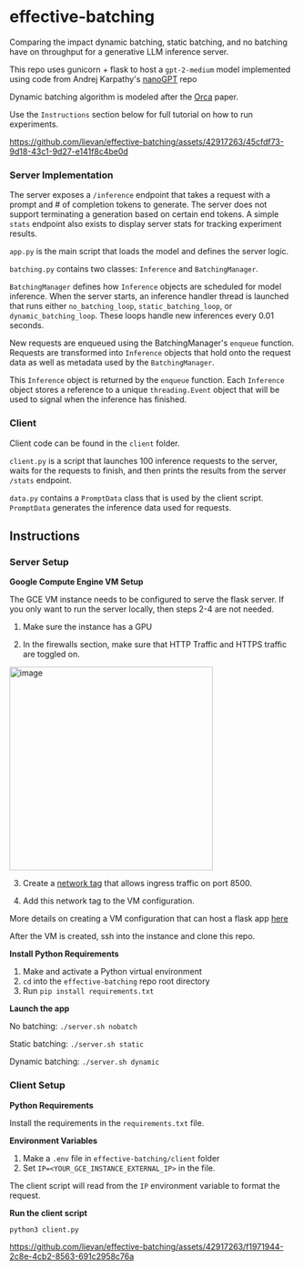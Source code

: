 # effective-batching
Comparing the impact dynamic batching, static batching, and no batching have on throughput for a generative LLM inference server.

This repo uses gunicorn + flask to host a ```gpt-2-medium``` model implemented using code from Andrej Karpathy's [nanoGPT](https://github.com/karpathy/nanoGPT/tree/master) repo

Dynamic batching algorithm is modeled after the [Orca](https://www.usenix.org/conference/osdi22/presentation/yu) paper.

Use the ```Instructions``` section below for full tutorial on how to run experiments.

https://github.com/lievan/effective-batching/assets/42917263/45cfdf73-9d18-43c1-9d27-e141f8c4be0d

### Server Implementation
The server exposes a ```/inference``` endpoint that takes a request with a prompt and # of completion tokens to generate. The server does not support terminating a generation based on certain end tokens. A simple ```stats``` endpoint also exists to display server stats for tracking experiment results.

```app.py``` is the main script that loads the model and defines the server logic. 

```batching.py``` contains two classes: ```Inference``` and ```BatchingManager```. 

```BatchingManager``` defines how ```Inference``` objects are scheduled for model inference. When the server starts, an inference handler thread is launched that runs either ```no_batching_loop```, ```static_batching_loop```, or ```dynamic_batching_loop```. These loops handle new inferences every 0.01 seconds.

New requests are enqueued using the BatchingManager's ```enqueue``` function. Requests are transformed into ```Inference``` objects that hold onto the request data as well as metadata used by the ```BatchingManager```. 

This ```Inference``` object is returned by the ```enqueue``` function. Each ```Inference``` object stores a reference to a unique ```threading.Event``` object that will be used to signal when the inference has finished.

### Client
Client code can be found in the ```client``` folder.

```client.py``` is a script that launches 100 inference requests to the server, waits for the requests to finish, and then prints the results from the server ```/stats``` endpoint.

```data.py``` contains a ```PromptData``` class that is used by the client script. ```PromptData``` generates the inference data used for requests.

## Instructions

### Server Setup

**Google Compute Engine VM Setup**

The GCE VM instance needs to be configured to serve the flask server. If you only want to run the server locally, then steps 2-4 are not needed.

1. Make sure the instance has a GPU

2. In the firewalls section, make sure that HTTP Traffic and HTTPS traffic are toggled on.

<img width="357" alt="image" src="https://github.com/lievan/effective-batching/assets/42917263/dfc9797d-9c9b-4d64-87d4-5592953d948e">

3. Create a [network tag](https://cloud.google.com/vpc/docs/add-remove-network-tags) that allows ingress traffic on port 8500.

5. Add this network tag to the VM configuration.

More details on creating a VM configuration that can host a flask app [here](https://www.section.io/engineering-education/deploy-flask-to-gce/)

After the VM is created, ssh into the instance and clone this repo.

**Install Python Requirements**

1. Make and activate a Python virtual environment
2. ```cd``` into the ```effective-batching``` repo root directory
3. Run ```pip install requirements.txt```

**Launch the app**

No batching:
```./server.sh nobatch```

Static batching:
```./server.sh static```

Dynamic batching:
```./server.sh dynamic```

### Client Setup

**Python Requirements**

Install the requirements in the ```requirements.txt``` file.

**Environment Variables**

1. Make a ```.env``` file in ```effective-batching/client``` folder
2. Set ```IP=<YOUR_GCE_INSTANCE_EXTERNAL_IP>``` in the file.

The client script will read from the ```IP``` environment variable to format the request.


**Run the client script**

```python3 client.py```

https://github.com/lievan/effective-batching/assets/42917263/f1971944-2c8e-4cb2-8563-691c2958c76a

